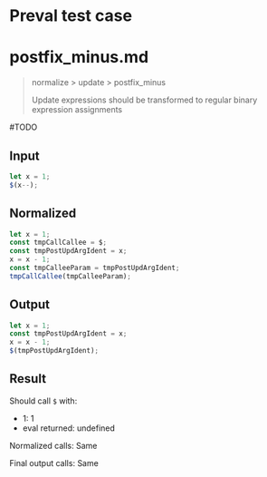 # Preval test case

# postfix_minus.md

> normalize > update > postfix_minus
>
> Update expressions should be transformed to regular binary expression assignments

#TODO

## Input

`````js filename=intro
let x = 1;
$(x--);
`````

## Normalized

`````js filename=intro
let x = 1;
const tmpCallCallee = $;
const tmpPostUpdArgIdent = x;
x = x - 1;
const tmpCalleeParam = tmpPostUpdArgIdent;
tmpCallCallee(tmpCalleeParam);
`````

## Output

`````js filename=intro
let x = 1;
const tmpPostUpdArgIdent = x;
x = x - 1;
$(tmpPostUpdArgIdent);
`````

## Result

Should call `$` with:
 - 1: 1
 - eval returned: undefined

Normalized calls: Same

Final output calls: Same
